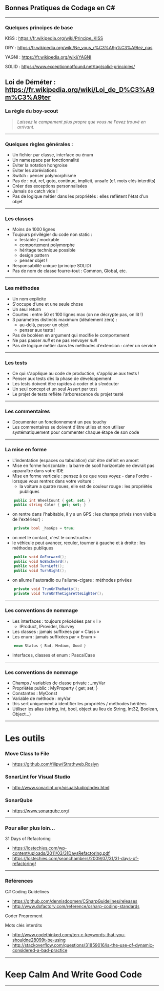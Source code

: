 ## Bonnes Pratiques de Codage en C#
---
### Quelques principes de base

KISS : https://fr.wikipedia.org/wiki/Principe_KISS

DRY : https://fr.wikipedia.org/wiki/Ne_vous_r%C3%A9p%C3%A9tez_pas

YAGNI : https://fr.wikipedia.org/wiki/YAGNI

SOLID : https://www.exceptionnotfound.net/tag/solid-principles/

Loi de Déméter : https://fr.wikipedia.org/wiki/Loi_de_D%C3%A9m%C3%A9ter
---
### La règle du boy-scout

> *Laissez le campement plus propre que vous ne l'avez trouvé en arrivant.*
---
### Quelques règles générales :

- Un fichier par classe, interface ou énum
- Un namespace par fonctionnalité
- Eviter la notation hongroise
- Eviter les abréviations 
- Switch : penser polymorphisme
- Pas de : out, ref, goto, continue, implicit, unsafe (cf. mots clés interdits)
- Créer des exceptions personnalisées
- Jamais de catch vide !
- Pas de logique métier dans les propriétés : elles reflètent l'état d'un objet
---
### Les classes
- Moins de 1000 lignes
- Toujours privilégier du code non static : 
  - testable / mockable
  - comportement polymorphe
  - héritage technique possible
  - design pattern
  - penser objet !
- Responsabilité unique (principe SOLID)
- Pas de nom de classe fourre-tout : Common, Global, etc.
---
### Les méthodes
- Un nom explicite
- S'occupe d’une et une seule chose
- Un seul return
- Courtes : entre 50 et 100 lignes max (on ne décrypte pas, on lit !)
- 3 paramètres distincts maximum (idéalement zéro) : 
  - au-delà, passer un objet
  - penser aux tests !
- Pas de booléen en argument qui modifie le comportement
- Ne pas passer *null* et ne pas renvoyer *null*
- Pas de logique métier dans les méthodes d’extension : créer un service
--- 
### Les tests
- Ce qui s'applique au code de production, s'applique aux tests !
- Penser aux tests dès la phase de développement
- Les tests doivent être rapides à coder et à s’exécuter
- Un seul concept et un seul Assert par test
- Le projet de tests reflète l'arborescence du projet testé
---
### Les commentaires
- Documenter un fonctionnement un peu touchy
- Les commentaires se doivent d'être utiles et non utiliser systématiquement pour commenter chaque étape de son code
---
### La mise en forme
- L'indentation (espaces ou tabulation) doit être définit en amont
- Mise en forme horizontale : la barre de scoll horizontale ne devrait pas apparaître dans votre IDE
- Mise en forme verticale : pensez à ce que vous voyez - dans l'ordre - lorsque vous rentrez dans votre voiture :
  - la voiture a quatre roues, elle est de couleur rouge : les propriétés publiques
```csharp
    public int WheelCount { get; set; }
    public string Color { get; set; }
```
  - on rentre dans l'habitable, il y a un GPS : les champs privés (non visible de l'extérieur) :
```csharp  
    private bool _hasGps = true;
```
  - on met le contact, c'est le constructeur
  - le véhicule peut avancer, reculer, tourner à gauche et à droite : les méthodes publiques
```csharp  
    public void GoForward();
    public void GoBackward();
    public void TurnLeft();
    public void TurnRight();
```
  - on allume l'autoradio ou l'allume-cigare : méthodes privées
```csharp  
    private void TrunOnTheRadio();
    private void TurnOnTheCigaretteLighter();
```
---
### Les conventions de nommage
- Les interfaces : toujours précédées par « I »
  - IProduct, IProvider, ISurvey
- Les classes : jamais suffixées par « Class » 
- Les enum : jamais suffixées par « Enum »
```csharp
    enum Status { Bad, Medium, Good }
```
- Interfaces, classes et enum : PascalCase
---
### Les conventions de nommage
- Champs / variables de classe private : _myVar
- Propriétés public : MyProperty { get; set; }
- Constantes : MyConst
- Variable de méthode : myVar
- this sert uniquement à identifier les propriétés / méthodes héritées
- Utiliser les alias (string, int, bool, object au lieu de String, Int32, Boolean, Object…)
---
# Les outils
### Move Class to File
  - https://github.com/filipw/Strathweb.Roslyn
### SonarLint for Visual Studio
  - http://www.sonarlint.org/visualstudio/index.html
### SonarQube
  - https://www.sonarqube.org/
---
### Pour aller plus loin…
31 Days of Refactoring
  - https://lostechies.com/wp-content/uploads/2011/03/31DaysRefactoring.pdf
  - https://lostechies.com/seanchambers/2009/07/31/31-days-of-refactoring/
---
### Références
C# Coding Guidelines
  - https://github.com/dennisdoomen/CSharpGuidelines/releases
  - http://www.dofactory.com/reference/csharp-coding-standards

Coder Proprement

Mots clés interdits
  - http://www.codethinked.com/ten-c-keywords-that-you-shouldne28099t-be-using
  - http://stackoverflow.com/questions/31859016/is-the-use-of-dynamic-considered-a-bad-practice
---
# Keep Calm And Write Good Code
---